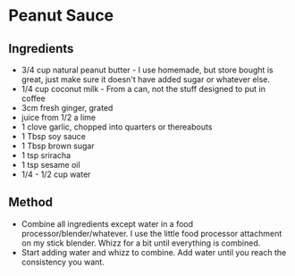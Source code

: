 # Peanut Sauce

## Ingredients

- 3/4 cup natural peanut butter - I use homemade, but store bought is great, just make sure it doesn't have added sugar or whatever else.
- 1/4 cup coconut milk - From a can, not the stuff designed to put in coffee
- 3cm fresh ginger, grated
- juice from 1/2 a lime
- 1 clove garlic, chopped into quarters or thereabouts
- 1 Tbsp soy sauce
- 1 Tbsp brown sugar
- 1 tsp sriracha
- 1 tsp sesame oil
- 1/4 - 1/2 cup water

## Method

- Combine all ingredients except water in a food processor/blender/whatever. I use the little food processor attachment on my stick blender. Whizz for a bit until everything is combined.
- Start adding water and whizz to combine. Add water until you reach the consistency you want.
